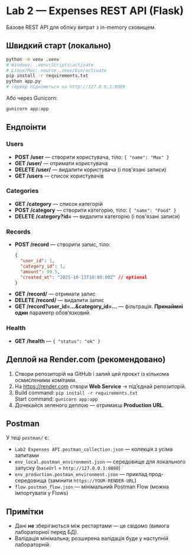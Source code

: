 
# Lab 2 — Expenses REST API (Flask)

Базове REST API для обліку витрат з in-memory сховищем.

## Швидкий старт (локально)

```bash
python -m venv .venv
# Windows: .venv\Scripts\activate
# Linux/Mac: source .venv/bin/activate
pip install -r requirements.txt
python app.py
# сервер підніметься на http://127.0.0.1:8080
```

Або через Gunicorn:

```bash
gunicorn app:app
```

## Ендпоінти

### Users
- **POST /user** — створити користувача, тіло: `{ "name": "Max" }`
- **GET /user/<id>** — отримати користувача
- **DELETE /user/<id>** — видалити користувача (і пов'язані записи)
- **GET /users** — список користувачів

### Categories
- **GET /category** — список категорій
- **POST /category** — створити категорію, тіло: `{ "name": "Food" }`
- **DELETE /category?id=<id>** — видалити категорію (і пов'язані записи)

### Records
- **POST /record** — створити запис, тіло:
  ```json
  {
    "user_id": 1,
    "category_id": 1,
    "amount": 99.5,
    "created_at": "2025-10-13T10:00:00Z" // optional
  }
  ```
- **GET /record/<id>** — отримати запис
- **DELETE /record/<id>** — видалити запис
- **GET /record?user_id=...&category_id=...** — фільтрація. **Принаймні один** параметр обовʼязковий.

### Health
- **GET /health** — `{ "status": "ok" }`

## Деплой на Render.com (рекомендовано)
1. Створи репозиторій на GitHub і залий цей проєкт із кількома осмисленими комітами.
2. На https://render.com створи **Web Service** → під’єднай репозиторій.
3. Build command: `pip install -r requirements.txt`  
   Start command: `gunicorn app:app`
4. Дочекайся зеленого деплою — отримаєш **Production URL**.

## Postman
У теці `postman/` є:
- `Lab2 Expenses API.postman_collection.json` — колекція з усіма запитами
- `env_local.postman_environment.json` — середовище для локального запуску (`baseUrl` = `http://127.0.0.1:8080`)
- `env_production.postman_environment.json` — приклад прод-середовища (замінити `https://YOUR-RENDER-URL`)
- `flow.postman_flow.json` — мінімальний Postman Flow (можна імпортувати у Flows)

## Примітки
- Дані **не** зберігаються між рестартами — це свідомо (вимога лабораторної перед БД).
- Валідація мінімальна; розширена валідація буде у наступній лабораторній.
